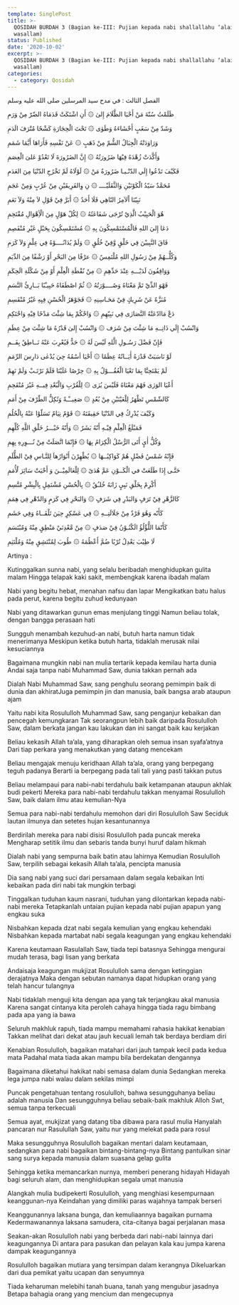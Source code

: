 ```yaml
---
template: SinglePost
title: >-
  QOSIDAH BURDAH 3 (Bagian ke-III: Pujian kepada nabi shallallahu ‘alaihi
  wasallam)
status: Published
date: '2020-10-02'
excerpt: >-
  QOSIDAH BURDAH 3 (Bagian ke-III: Pujian kepada nabi shallallahu ‘alaihi
  wasallam)
categories:
  - category: Qosidah
---
```

الفصل الثالث : في مدح سيد المرسلين صلى الله عليه وسلم

ظَلَمْتُ سُنّةَ مَنْ أَحْيَا الظَّلَامَ إِلىٰ   ۞  أَنِ اشْتَكَتْ قَدَمَاهُ الضّرّ مِنْ وَرَمِ

وَشَدّ مِنْ سَغَبٍ أَحْشَاءَهُ وَطَوٰى    ۞   تَحْتَ الْحِجَارَةِ كَشْحًا مُتْرَفَ الَدَمِ

وَرَاوَدَتْهُ الْجِبَالُ الشُّمّ مِنْ ذَهَبٍ     ۞    عَنْ نَفْسِهِ فَأَرَاهَا أَيَّمَا شَمَمِ

وَأَكَّدَتْ زُهْدَهُ فِيْهَا ضَرُورَتُهُ  ۞    إِنَّ الضَرُورَةَ لَا تَعْدُوْ عَلىَ الْعِصَمِ

فَكَيْفَ تَدْعُوا إِلَي الدّنْـيـا ضَرُورَةُ مَنْ  ۞    لَوْلَاهُ لَمْ تَخْرُجِ الدّنْيَا مِنَ العَدَمِ

مُحَمَّدٌ سَيّدُ الْكَوْنَيْنِ وَالثَّقَلَيْــــ ۞   نِ وِالفَرِيقَيْنِ مِنْ عُرْبٍ وَمِنْ عَجَمِ

نَبِيّنَا اْلآمِرُ النّاهِي فَلَا أَحَدٌ  ۞     أَبَرَّ فِيْ قَوْلِ لاَ مِنْهُ وَلاَ نَعَمِ

هُوَ الْحَبِيْبُ الَّذِيْ تُرْجَى شَفَاعَتُهُ     ۞     لِكُلّ هَوْلٍ مِنَ الْأِهْوَالِ مُقْتَحِمِ

دَعَا إِليَ اللهِ فَالْمُسْتَمْسِكُونَ بِهِ   ۞   مُسْتَمْسِكُونَ بِحَبْلٍ غَيْرِ مُنْفَصِمِ

فَاقَ النَّبِييْنَ فِي خَلْقٍ وَّفِيْ خُلُقٍ      ۞    وَلَمْ يُدَانُــــوْهُ فِي عِلْمٍ وَلاَ كَرَمِ

وَكُلُّــهُمْ مِنْ رَسُولِ اللهِ مُلْتَمِسٌ    ۞   عرْفًا مِنَ البَحْرِ أَوْ رَشْفًا مِنَ الدِّيَمِ

وَوَاقِفُونَ لَدَيْـــهِ عِنْدَ حَدِّهِمِ   ۞   مِنْ نُقْطَةِ الْعِلْمِ أَوْ مِنْ شَكْلَةِ الَحِكَمِ

فَهْوَ الذِّيْ تَمَّ مَعْنَاهُ وَصُــــوْرَتُهُ   ۞   ثُمّ اصْطَفَاهُ حَبِيـْبًا بَــارِئُ النَّسَمِ

مُنَزَّهٌ عَنْ شَرِيكٍ فِيْ مَحَـاسِنِهِ   ۞    فَجَوْهَرُ الْحُسْنِ فِيِهِ غَيْرُ مُنْقَسِمِ

دَعْ مَاادّعَتْهُ النَّصَارٰى فِي نَبِيّهِمِ   ۞   وَاحْكُمْ بِمَا شِئْتَ مَدْحًا فِيْهِ وَاحْتَكِمِ

وَانْسُبْ إِلَي ذَاتِــهِ مَا شِئْتَ مِنْ شَرَف   ۞    وَانْسُبْ إِلىٰ قَدْرُهُ مَا شِئْتَ مِنْ عِظَمِ

فَإِنّ فَضْلَ رَسُـولِ الَّلهِ لَيْسَ لَهُ  ۞   حَدٌّ فَيُعْرِبَ عَنْهُ نَــاطِقٌ بِفَــمِ

لَوْ نَاسَبَتْ قَدْرَهُ أٰيَــاتُهُ عِظَمًا   ۞    أَحْيَا أسْمُهُ حِيَ يُدْعٰى دَارِسَ الرِّمَمِ

لَمْ يَمْتَحِنَّا بِمَا تَعْيَا الْعُقُـــوْلُ بِهِ   ۞   حِرْصًا عَلَيْنَا فَلَمْ نَرْتَـبْ وَلَمْ نَهِمْ

أَعْيَا الوَرٰى فَهْمَ مَعْنَاهُ فَلَيْسَ يُرٰى   ۞   لِلْقُرْبِ وَالْبُعْدِ فِيــهِ غَيْرَ مُنْفَحِمِ

كَالشّمْسِ تَظْهَرُ لِلْعَيْنَيْنِ مِنْ بُعُدٍ   ۞  صَغِيــْـةً وَتُكِلُّ الطّرْفَ مِنْ أَمَمِ

وَكَيْفَ يُدْرِكُ فِي الدّنْيَا حَقِيقَتَهُ   ۞   قَوْمٌ نِيَامٌ تَسَلّوْا عَنْهُ بِالْحُلُمِ

فَمَبْلَغُ الْعِلْمِ فِيْـهِ أَنّهُ بَشَرٌ  ۞   وَأَنّهُ خَيْـــرُ خَلْقِ اللَّهِ كُلِّهِمِ

وَكُلُّ أٰيٍ أَتَى الرُّسْلُ الْكِرَامُ بِهَا   ۞   فَإِنّمَا اتَّصَلَتْ مِنْ نُـــوِرِهِ بِهِمِ

فَإِنّهُ شَمْسُ فَضْلٍ هُمْ كَوَاكِبُــهَا   ۞   يُظْهِرْنَ أَنْوَارُهاَ لِلنَّـاسِ فِيْ الظُّلَمِ

حَتَّـى إِذَا طَلَعَتْ في الْكَــوْنِ عَمَّ هُدَىً  ۞   لِلْعَالَمِيْــنَ وَ أَحْيَتْ سَائِرَ لْأُمَمِ

أَكْرِمْ بِخَلْقِ نَبِيٍ زَانَهُ خُلـُقٌ   ۞  بِالْحُسْنِ مُشْتَمِلٍ بِالْبِشْرِ مُتَّسِمِ

كَالزَّهْرِ فِيْ تَرَفٍ وَالبَدْرِ فِي شَرَفٍ    ۞  وَالبَحْرِ فِي كَرَمٍ وَالدّهْرِ فِي هِمَمِ

كَأَنّه وَهُوَ فَرْدٌ مِنْ جَلَالَتِــهِ   ۞   فِي عَسْكِرٍ حِيَنَ تَلْقَــاهُ وَفِي حَشَمِ

كَأَنّمَا اللُّؤْلُؤُ الَكْنُـوْنُ فِيْ صَدَفٍ    ۞  مِنْ مَّعْدِنَيْ مَنْطِقٍ مِنْهُ وَمُبْتَسَمِ

لَا طِيْبَ يَعْدِلُ تُرْبًا ضُمَّ أَعْظُمَهُ   ۞   طُوبَ لِمُنْتَشِقٍ مِنْهُ وَمُلْتَثِمِ



Artinya :

Kutinggalkan sunna nabi, yang selalu beribadah menghidupkan gulita malam
Hingga telapak kaki sakit, membengkak karena ibadah malam

Nabi yang begitu hebat, menahan nafsu dan lapar 
Mengikatkan batu halus pada perut, karena begitu zuhud kedunyaan

Nabi yang ditawarkan gunun emas menjulang tinggi
Namun beliau tolak, dengan bangga perasaan hati

Sungguh menambah kezuhud-an nabi, butuh harta namun tidak menerimanya
Meskipun ketika butuh harta, tidaklah merusak nilai kesuciannya

Bagaimana mungkin nabi nan mulia tertarik kepada kemilau harta dunia
Andai saja tanpa nabi Muhammad Saw, dunia takkan pernah ada

Dialah Nabi Muhammad Saw, sang penghulu seorang pemimpin baik di dunia dan akhiratJuga pemimpin jin dan manusia, baik  bangsa arab ataupun ajam

Yaitu nabi kita Rosululloh Muhammad Saw, sang penganjur kebaikan dan pencegah kemungkaran
Tak seorangpun lebih baik daripada Rosululloh Saw, dalam berkata jangan kau lakukan dan ini sangat baik kau kerjakan

Beliau kekasih Allah ta’ala, yang diharapkan oleh semua insan  syafa’atnya
Dari tiap perkara yang menakutkan yang datang mencekam

Beliau mengajak menuju keridhaan Allah ta’ala, orang yang berpegang teguh padanya Berarti ia berpegang pada tali tali yang pasti takkan putus

Beliau melampaui para nabi-nabi terdahulu baik ketampanan ataupun akhlak budi pekerti Mereka para nabi-nabi terdahulu takkan menyamai Rosululloh Saw, baik dalam ilmu atau kemulian-Nya

Semua para nabi-nabi terdahulu memohon dari diri Rosululloh Saw
Seciduk lautan ilmunya dan setetes hujan kesantunannya

Berdirilah mereka para nabi disisi Rosululloh pada puncak mereka
Mengharap setitik ilmu dan sebaris tanda bunyi huruf dalam hikmah

Dialah nabi yang sempurna baik batin atau lahirnya
Kemudian Rosululloh Saw, terpilih sebagai kekasih Allah ta’ala, pencipta manusia

Dia sang nabi yang suci dari persamaan dalam segala kebaikan
Inti kebaikan pada diri nabi tak mungkin terbagi

Tinggalkan tuduhan kaum nasrani, tuduhan yang dilontarkan kepada nabi-nabi mereka Tetapkanlah untaian pujian kepada nabi pujian apapun yang engkau suka

Nisbahkan kepada dzat nabi segala kemulian yang engkau kehendaki
Nisbahkan kepada martabat nabi segala keagungan yang engkau kehendaki

Karena keutamaan Rasulallah Saw, tiada tepi batasnya
Sehingga mengurai mudah terasa, bagi lisan yang berkata

Andaisaja keagungan mukjizat Rosululloh sama dengan ketinggian derajatnya
Maka dengan sebutan namanya dapat hidupkan orang yang telah hancur tulangnya

Nabi tidaklah menguji kita dengan apa yang tak terjangkau akal manusia
Karena sangat cintanya kita peroleh cahaya hingga tiada ragu bimbang pada apa yang ia bawa

Seluruh makhluk rapuh, tiada mampu memahami rahasia hakikat kenabian
Takkan melihat dari dekat atau jauh kecuali lemah tak berdaya berdiam diri

Kenabian Rosululloh, bagaikan matahari dari jauh tampak kecil pada kedua mata Padahal mata tiada akan mampu bila berdekatan dengannya

Bagaimana diketahui hakikat nabi  semasa dalam dunia 
Sedangkan mereka lega jumpa nabi walau dalam sekilas mimpi

Puncak pengetahuan tentang rosululloh, bahwa sesungguhanya beliau adalah manusia Dan sesungguhnya beliau sebaik-baik makhluk Alloh Swt, semua tanpa terkecuali

Semua ayat, mukjizat yang datang tiba dibawa para rasul mulia
Hanyalah pancaran nur Rasulullah Saw, yaitu nur yang melekat pada para rosul

Maka sesungguhnya Rosululloh bagaikan mentari dalam keutamaan, sedangkan para nabi bagaikan bintang-bintang-nya
Bintang pantulkan sinar sang surya kepada manusia dalam suasana gelap gulita

Sehingga ketika memancarkan nurnya, memberi penerang hidayah
Hidayah bagi seluruh alam, dan menghidupkan segala umat manusia

Alangkah mulia budipekerti Rosululloh, yang menghiasi kesempurnaan keanggunan-nya
Keindahan yang dimiliki paras wajahnya tampak berseri

Keanggunannya laksana bunga, dan kemuliaannya bagaikan purnama
Kedermawanannya laksana samudera, cita-citanya bagai perjalanan masa

Seakan-akan Rosululloh  nabi yang berbeda dari nabi-nabi lainnya dari keagungannya Di antara para pasukan dan pelayan kala kau jumpa karena dampak keagungannya


Rosululloh bagaikan mutiara yang tersimpan dalam kerangnya
Dikeluarkan dari dua pemikat yaitu ucapan dan senyumnya

Tiada keharuman melebihi tanah buana, tanah yang mengubur jasadnya
Betapa bahagia orang yang mencium dan mengecupnya


